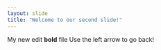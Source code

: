 ```yaml
---
layout: slide
title: "Welcome to our second slide!"
---
```

My new edit **bold** file
Use the left arrow to go back!

